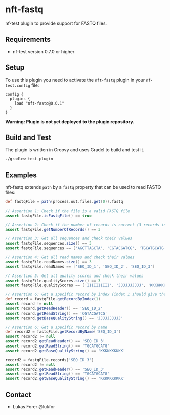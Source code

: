 # nft-fastq

nf-test plugin to provide support for FASTQ files.

## Requirements

- nf-test version 0.7.0 or higher

## Setup

To use this plugin you need to activate the `nft-fastq` plugin in your `nf-test.config` file:

```
config {
  plugins {
    load "nft-fastq@0.0.1"
  }
}
```

**Warning: Plugin is not yet deployed to the plugin repository.**

## Build and Test

The plugin is written in Groovy and uses Gradel to build and test it.

```bash
./gradlew test-plugin 
```

## Examples

nft-fastq extends `path` by a `fastq` property that can be used to read FASTQ files:

```groovy
def fastqFile = path(process.out.files.get(0)).fastq

// Assertion 1: Check if the file is a valid FASTQ file
assert fastqFile.isFastqFile() == true

// Assertion 2: Check if the number of records is correct (3 records in the provided test file)
assert fastqFile.getNumberOfRecords() == 3

// Assertion 3: Get all sequences and check their values
assert fastqFile.sequences.size() == 3
assert fastqFile.sequences == ['AGCTTAGCTA', 'CGTACGATCG', 'TGCATGCATG']

// Assertion 4: Get all read names and check their values
assert fastqFile.readNames.size() == 3
assert fastqFile.readNames == ['SEQ_ID_1', 'SEQ_ID_2', 'SEQ_ID_3']

// Assertion 5: Get all quality scores and check their values
assert fastqFile.qualityScores.size() == 3
assert fastqFile.qualityScores == ['IIIIIIIIII', 'JJJJJJJJJJ', 'KKKKKKKKKK']

// Assertion 6: Get a specific record by index (index 1 should give the second record)
def record = fastqFile.getRecordByIndex(1)
assert record != null
assert record.getReadHeader() == 'SEQ_ID_2'
assert record.getReadString() == 'CGTACGATCG'
assert record.getBaseQualityString() == 'JJJJJJJJJJ'

// Assertion 6: Get a specific record by name
def record2 = fastqFile.getRecordByName('SEQ_ID_3')
assert record2 != null
assert record2.getReadHeader() == 'SEQ_ID_3'
assert record2.getReadString() == 'TGCATGCATG'
assert record2.getBaseQualityString() == 'KKKKKKKKKK'

record2 = fastqFile.records['SEQ_ID_3']
assert record2 != null
assert record2.getReadHeader() == 'SEQ_ID_3'
assert record2.getReadString() == 'TGCATGCATG'
assert record2.getBaseQualityString() == 'KKKKKKKKKK'
```

## Contact

- Lukas Forer @lukfor